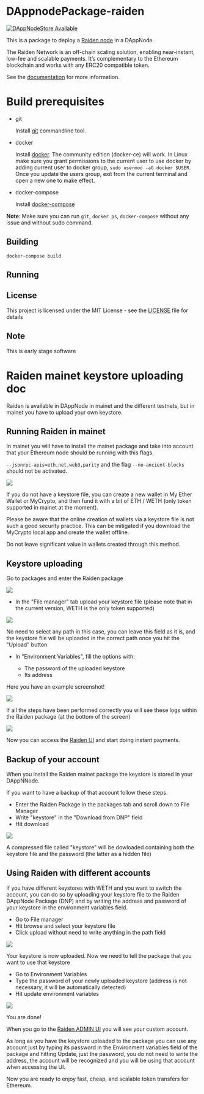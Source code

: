 # DAppnodePackage-raiden
[![DAppNodeStore Available](https://img.shields.io/badge/DAppNodeStore-Available-brightgreen.svg)](http://my.admin.dnp.dappnode.eth/#/installer/raiden.dnp.dappnode.eth)

This is a package to deploy a [Raiden node](https://raiden.network/) in a DAppNode.

The Raiden Network is an off-chain scaling solution, enabling near-instant, low-fee and scalable payments. It’s complementary to the Ethereum blockchain and works with any ERC20 compatible token.

See the [documentation](https://raiden-network.readthedocs.io/en/stable/index.html) for more information.

# Build prerequisites

- git

   Install [git](https://git-scm.com/book/en/v2/Getting-Started-Installing-Git) commandline tool.

- docker

   Install [docker](https://docs.docker.com/engine/installation). The community edition (docker-ce) will work. In Linux make sure you grant permissions to the current user to use docker by adding current user to docker group, `sudo usermod -aG docker $USER`. Once you update the users group, exit from the current terminal and open a new one to make effect.

- docker-compose

   Install [docker-compose](https://docs.docker.com/compose/install)
   
**Note**: Make sure you can run `git`, `docker ps`, `docker-compose` without any issue and without sudo command.


## Building

`docker-compose build`

## Running


## License

This project is licensed under the MIT License - see the [LICENSE](LICENSE) file for details

## Note

This is early stage software

# Raiden mainet keystore uploading doc 


Raiden is available in DAppNode in mainet and the different testnets, but in mainet you have to upload your own keystore. 

## Running Raiden in mainet

In mainet you will have to install the mainet package and  take into account that your Ethereum node should be running with this flags.

 ```--jsonrpc-apis=eth,net,web3,parity```  and the flag ```--no-ancient-blocks``` should not be activated. 
 
 ![](https://i.imgur.com/X1bJCJF.png)

If you do not have a keystore file, you can create a new wallet in My Ether Wallet or MyCrypto, and then fund it with a bit of ETH / WETH (only token supported in mainet at the moment). 

Please be aware that the online creation of wallets via a keystore file is not such a good security practice. This can be mitigated if you download the MyCrypto local app and create the wallet offline. 

Do not leave significant value in wallets created through this method.


## Keystore uploading

Go to packages and enter the Raiden  package 

![](https://i.imgur.com/p0IVsPn.png)


* In the "File manager" tab upload your keystore file  (please note that in  the current version, WETH is the only token supported)

![](https://i.imgur.com/29GFRHk.png)

No need to select any path in this case, you can leave this field as it is, and the keystore file will be uploaded in the correct path once you hit the "Upload" button.

* In "Environment Variables", fill the options with:

    * The password of the uploaded keystore
    * Its address


Here you have an example screenshot!

![](https://i.imgur.com/DPbu66n.png)


If all the steps have been performed correctly you will see these logs within the Raiden package (at the bottom of the screen)

![](https://i.imgur.com/2SQ802h.png)


Now you can access the [Raiden UI](http://raiden.dappnode)  and start doing instant payments.

## Backup of your account

When you install the Raiden mainet package the keystore is stored in your DAppNNode.

If you want to have a backup of that account follow these steps.

* Enter the Raiden Package in the packages tab and scroll down to File Manager
* Write "keystore" in the "Download from DNP" field 
* Hit download

![](https://i.imgur.com/PoALyud.png)


A compressed file called "keystore" will be dowloaded containing both the keystore file and the password (the latter as a hidden file)

## Using Raiden with different accounts

If you have different keystores with WETH and you want to switch the account, you can do so by uploading your keystore file to the Raiden DAppNode Package (DNP) and by writing the address and password of your keystore in the environment variables field.

* Go to File manager
* Hit browse and select your keystore file
* Click upload without need to write anything in the path field

![](https://i.imgur.com/2NK4EV2.png)


Your keystore is now uploaded. Now we need to tell the package that you want to use that keystore

* Go to Environment Variables
* Type the password of your newly uploaded keystore (address is not necessary, it will be automatically detected)
* Hit update environment variables

![](https://i.imgur.com/sjKiw1s.png)


You are done!

When you go to the [Raiden ADMIN UI](http://raiden.dappnode) you will see your custom account. 

As long as you have the keystore uploaded to the package you can use any account just by typing its password in  the Environment variables field of the package and hitting Update, just the password, you do not need to write the address, the account will be  recognized and you will be using that account when accessing the UI.

Now you are ready to enjoy fast, cheap, and scalable token transfers for Ethereum. 





